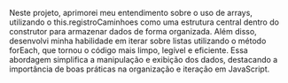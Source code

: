 Neste projeto, aprimorei meu entendimento sobre o uso de arrays, utilizando o this.registroCaminhoes como uma estrutura central dentro do construtor para armazenar dados de forma organizada. 
Além disso, desenvolvi minha habilidade em iterar sobre listas utilizando o método forEach, que tornou o código mais limpo, legível e eficiente.
Essa abordagem simplifica a manipulação e exibição dos dados, destacando a importância de boas práticas na organização e iteração em JavaScript.
